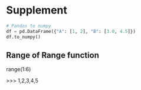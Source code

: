 # Supplement

```python
# Pandas to numpy
df = pd.DataFrame({"A": [1, 2], "B": [3.0, 4.5]})
df.to_numpy()
```

## Range of Range function

range\(1:6\)

&gt;&gt;&gt; 1,2,3,4,5





